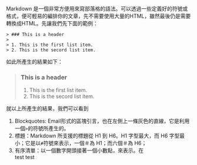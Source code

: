 Markdown  是一個非常方便用來寫部落格的語法。可以透過一些定義好的符號或格式，便可輕易的編排你的文章，先不需要使用大量的HTML，雖然最後仍是需要轉換成HTML。先讓我們先下面的範例：

    > ### This is a header
    > 
    > 1. This is the first list item.
    > 2. This is the secord list item.

如此所產生的結果如下：

> ### This is a header
> 
> 1. This is the first list item.
> 2. This is the secord list item.

就以上所產生的結果，我們可以看到	
1. Blockquotes: Email形式的區塊引言，也在左側上一條灰色的直線，它是利用一個<code>&gt;</code>的符號所產生的。
2. 標題：Markdown 所支援的標題從 H1 到 H6。H1 字型最大，而 H6 字型最小；它是以<code>#</code>符號來表示，一個＃為 H1；而六個＃為 H6；
3. 有序清單：以一個數字開頭接著一個小數點，來表示。在	
    test
    test
